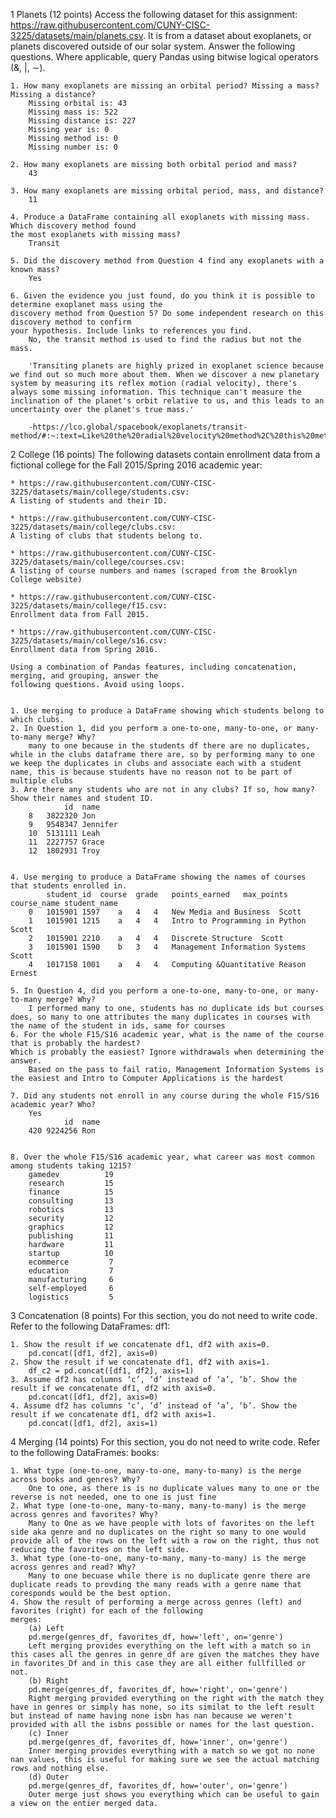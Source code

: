 1 Planets (12 points)
    Access the following dataset for this assignment:
    https://raw.githubusercontent.com/CUNY-CISC-3225/datasets/main/planets.csv.
    It is from a dataset about exoplanets, or planets discovered outside of our solar system. Answer the
    following questions. Where applicable, query Pandas using bitwise logical operators (&, |, ∼).
    
    
    1. How many exoplanets are missing an orbital period? Missing a mass? Missing a distance?
        Missing orbital is: 43
        Missing mass is: 522
        Missing distance is: 227
        Missing year is: 0
        Missing method is: 0
        Missing number is: 0

    2. How many exoplanets are missing both orbital period and mass?
        43

    3. How many exoplanets are missing orbital period, mass, and distance?
        11

    4. Produce a DataFrame containing all exoplanets with missing mass. Which discovery method found
    the most exoplanets with missing mass?
        Transit

    5. Did the discovery method from Question 4 find any exoplanets with a known mass?
        Yes

    6. Given the evidence you just found, do you think it is possible to determine exoplanet mass using the
    discovery method from Question 5? Do some independent research on this discovery method to confirm
    your hypothesis. Include links to references you find.
        No, the transit method is used to find the radius but not the mass.

        'Transiting planets are highly prized in exoplanet science because we find out so much more about them. When we discover a new planetary system by measuring its reflex motion (radial velocity), there's always some missing information. This technique can't measure the inclination of the planet's orbit relative to us, and this leads to an uncertainty over the planet's true mass.'

        -https://lco.global/spacebook/exoplanets/transit-method/#:~:text=Like%20the%20radial%20velocity%20method%2C%20this%20method,frequently%20so%20they%20are%20easier%20to%20detect.&text=This%20technique%20can%27t%20measure%20the%20inclination%20of,an%20uncertainty%20over%20the%20planet%27s%20true%20mass.


2 College (16 points)
    The following datasets contain enrollment data from a fictional college for the Fall 2015/Spring 2016 academic
    year:

    * https://raw.githubusercontent.com/CUNY-CISC-3225/datasets/main/college/students.csv:
    A listing of students and their ID.

    * https://raw.githubusercontent.com/CUNY-CISC-3225/datasets/main/college/clubs.csv:
    A listing of clubs that students belong to.

    * https://raw.githubusercontent.com/CUNY-CISC-3225/datasets/main/college/courses.csv:
    A listing of course numbers and names (scraped from the Brooklyn College website)

    * https://raw.githubusercontent.com/CUNY-CISC-3225/datasets/main/college/f15.csv:
    Enrollment data from Fall 2015.

    * https://raw.githubusercontent.com/CUNY-CISC-3225/datasets/main/college/s16.csv:
    Enrollment data from Spring 2016.

    Using a combination of Pandas features, including concatenation, merging, and grouping, answer the
    following questions. Avoid using loops.


    1. Use merging to produce a DataFrame showing which students belong to which clubs.
    2. In Question 1, did you perform a one-to-one, many-to-one, or many-to-many merge? Why?
        many to one because in the students df there are no duplicates, while in the clubs dataframe there are, so by performing many to one we keep the duplicates in clubs and associate each with a student name, this is because students have no reason not to be part of multiple clubs
    3. Are there any students who are not in any clubs? If so, how many? Show their names and student ID.
                id	name
        8	3822320	Jon
        9	9548347	Jennifer
        10	5131111	Leah
        11	2227757	Grace
        12	1802931	Troy


    4. Use merging to produce a DataFrame showing the names of courses that students enrolled in.
            student_id	course	grade	points_earned	max_points	course_name	student_name
        0	1015901	1597	a	4	4	New Media and Business	Scott
        1	1015901	1215	a	4	4	Intro to Programming in Python	Scott
        2	1015901	2210	a	4	4	Discrete Structure	Scott
        3	1015901	1590	b	3	4	Management Information Systems	Scott
        4	1017158	1001	a	4	4	Computing &Quantitative Reason	Ernest

    5. In Question 4, did you perform a one-to-one, many-to-one, or many-to-many merge? Why?
        I performed many to one, students has no duplicate ids but courses does, so many to one attributes the many duplicates in courses with the name of the student in ids, same for courses
    6. For the whole F15/S16 academic year, what is the name of the course that is probably the hardest?
    Which is probably the easiest? Ignore withdrawals when determining the answer.
        Based on the pass to fail ratio, Management Information Systems	is the easiest and Intro to Computer Applications is the hardest

    7. Did any students not enroll in any course during the whole F15/S16 academic year? Who?
        Yes	
                id	name
        420	9224256	Ron


    8. Over the whole F15/S16 academic year, what career was most common among students taking 1215?
        gamedev          19
        research         15
        finance          15
        consulting       13
        robotics         13
        security         12
        graphics         12
        publishing       11
        hardware         11
        startup          10
        ecommerce         7
        education         7
        manufacturing     6
        self-employed     6
        logistics         5

3 Concatenation (8 points)
    For this section, you do not need to write code. Refer to the following DataFrames:
    df1:


    1. Show the result if we concatenate df1, df2 with axis=0.
        pd.concat([df1, df2], axis=0)
    2. Show the result if we concatenate df1, df2 with axis=1.
        df_c2 = pd.concat([df1, df2], axis=1)
    3. Assume df2 has columns ‘c’, ‘d’ instead of ‘a’, ‘b’. Show the result if we concatenate df1, df2 with axis=0.
        pd.concat([df1, df2], axis=0)
    4. Assume df2 has columns ‘c’, ‘d’ instead of ‘a’, ‘b’. Show the result if we concatenate df1, df2 with axis=1.
        pd.concat([df1, df2], axis=1)

4 Merging (14 points)
    For this section, you do not need to write code. Refer to the following DataFrames:
    books:


    1. What type (one-to-one, many-to-one, many-to-many) is the merge across books and genres? Why?
        One to one, as there is is no duplicate values many to one or the reverse is not needed, one to one is just fine
    2. What type (one-to-one, many-to-many, many-to-many) is the merge across genres and favorites? Why?
        Many to One as we have people with lots of favorites on the left side aka genre and no duplicates on the right so many to one would provide all of the rows on the left with a row on the right, thus not reducing the favorites on the left side.
    3. What type (one-to-one, many-to-many, many-to-many) is the merge across genres and read? Why?
        Many to one becuase while there is no duplicate genre there are duplicate reads to provding the many reads with a genre name that coresponds would be the best option.
    4. Show the result of performing a merge across genres (left) and favorites (right) for each of the following
    merges:
        (a) Left
        pd.merge(genres_df, favorites_df, how='left', on='genre')
        Left merging provides everything on the left with a match so in this cases all the genres in genre_df are given the matches they have in favorites_Df and in this case they are all either fullfilled or not.
        (b) Right
        pd.merge(genres_df, favorites_df, how='right', on='genre')
        Right merging provided everything on the right with the match they have in genres or simply has none, so its similat to the left result but instead of name having none isbn has nan because we weren't provided with all the isbns possible or names for the last question.
        (c) Inner
        pd.merge(genres_df, favorites_df, how='inner', on='genre')
        Inner merging provides everything with a match so we got no none nan values, this is useful for making sure we see the actual matching rows and nothing else.
        (d) Outer
        pd.merge(genres_df, favorites_df, how='outer', on='genre')
        Outer merge just shows you everything which can be useful to gain a view on the entier merged data.
